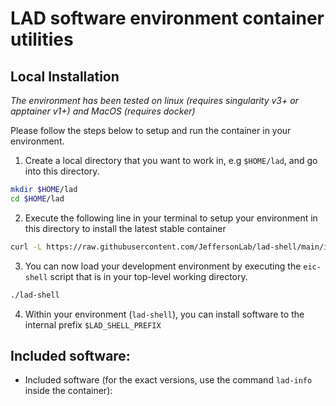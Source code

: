 LAD software environment container utilities
============================================

Local Installation
------------------

*The environment has been tested on linux (requires singularity v3+ or apptainer v1+)
and MacOS (requires docker)*

Please follow the steps below to setup and run the container in your environment.

1. Create a local directory that you want to work in, e.g `$HOME/lad`, and go into this
   directory.
```bash
mkdir $HOME/lad
cd $HOME/lad
```

2. Execute the following line in your terminal to setup your environment in this directory
   to install the latest stable container
```bash
curl -L https://raw.githubusercontent.com/JeffersonLab/lad-shell/main/install.sh | bash
```

3. You can now load your development environment by executing the `eic-shell` script that
   is in your top-level working directory.
```bash
./lad-shell
```

4. Within your  environment (`lad-shell`), you can install software to the
   internal prefix `$LAD_SHELL_PREFIX`



Included software:
------------------
  - Included software (for the exact versions, use the command `lad-info` inside the container):

